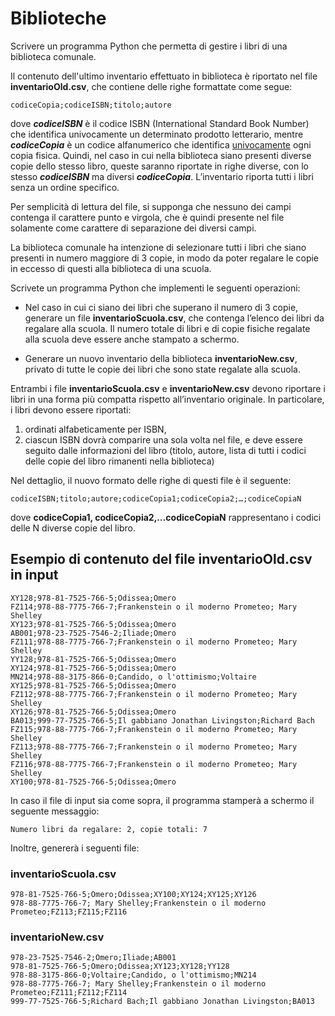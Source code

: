 # Biblioteche

Scrivere un programma Python che permetta di gestire i libri di una biblioteca comunale. 

Il contenuto dell'ultimo inventario effettuato in biblioteca è riportato nel file **inventarioOld.csv**, che contiene delle righe formattate come segue:

    codiceCopia;codiceISBN;titolo;autore

dove ***codiceISBN*** è il codice ISBN (International Standard Book Number) che identifica univocamente un determinato prodotto letterario, mentre ***codiceCopia*** è un codice alfanumerico che identifica <u>univocamente</u> ogni copia fisica. Quindi, nel caso in cui nella biblioteca siano presenti diverse copie dello stesso libro, queste saranno riportate in righe diverse, con lo stesso ***codiceISBN*** ma diversi ***codiceCopia***. L’inventario riporta tutti i libri senza un ordine specifico. 

Per semplicità di lettura del file, si supponga che nessuno dei campi contenga il carattere punto e virgola, che è quindi presente nel file solamente come carattere di separazione dei diversi campi.

La biblioteca comunale ha intenzione di selezionare tutti i libri che siano presenti in numero maggiore di 3 copie, in modo da poter regalare le copie in eccesso di questi alla biblioteca di una scuola. 

Scrivete un programma Python che implementi le seguenti operazioni:

- Nel caso in cui ci siano dei libri che superano il numero di 3 copie, generare un file **inventarioScuola.csv**, che contenga l’elenco dei libri da regalare alla scuola. Il numero totale di libri e di copie fisiche regalate alla scuola deve essere anche stampato a schermo.

- Generare un nuovo inventario della biblioteca **inventarioNew.csv**, privato di tutte le copie dei libri che sono state regalate alla scuola.

Entrambi i file **inventarioScuola.csv** e **inventarioNew.csv** devono riportare i libri in una forma più compatta rispetto all’inventario originale. In particolare, i libri devono essere riportati: 

1. ordinati alfabeticamente per ISBN, 
2. ciascun ISBN dovrà comparire una sola volta nel file, e deve essere seguito dalle informazioni del libro (titolo, autore, lista di tutti i codici delle copie del libro rimanenti nella biblioteca) 

Nel dettaglio, il nuovo formato delle righe di questi file è il seguente:

    codiceISBN;titolo;autore;codiceCopia1;codiceCopia2;…;codiceCopiaN

dove **codiceCopia1, codiceCopia2,…codiceCopiaN** rappresentano i codici delle N diverse copie del libro.


## Esempio di contenuto del file inventarioOld.csv in input

    XY128;978-81-7525-766-5;Odissea;Omero
    FZ114;978-88-7775-766-7;Frankenstein o il moderno Prometeo; Mary Shelley
    XY123;978-81-7525-766-5;Odissea;Omero
    AB001;978-23-7525-7546-2;Iliade;Omero
    FZ111;978-88-7775-766-7;Frankenstein o il moderno Prometeo; Mary Shelley
    YY128;978-81-7525-766-5;Odissea;Omero
    XY124;978-81-7525-766-5;Odissea;Omero
    MN214;978-88-3175-866-0;Candido, o l'ottimismo;Voltaire
    XY125;978-81-7525-766-5;Odissea;Omero
    FZ112;978-88-7775-766-7;Frankenstein o il moderno Prometeo; Mary Shelley
    XY126;978-81-7525-766-5;Odissea;Omero
    BA013;999-77-7525-766-5;Il gabbiano Jonathan Livingston;Richard Bach
    FZ115;978-88-7775-766-7;Frankenstein o il moderno Prometeo; Mary Shelley
    FZ113;978-88-7775-766-7;Frankenstein o il moderno Prometeo; Mary Shelley
    FZ116;978-88-7775-766-7;Frankenstein o il moderno Prometeo; Mary Shelley
    XY100;978-81-7525-766-5;Odissea;Omero

In caso il file di input sia come sopra, il programma stamperà a schermo il seguente messaggio:

    Numero libri da regalare: 2, copie totali: 7

Inoltre, genererà i seguenti file:

### inventarioScuola.csv

    978-81-7525-766-5;Omero;Odissea;XY100;XY124;XY125;XY126
    978-88-7775-766-7; Mary Shelley;Frankenstein o il moderno Prometeo;FZ113;FZ115;FZ116

### inventarioNew.csv

    978-23-7525-7546-2;Omero;Iliade;AB001
    978-81-7525-766-5;Omero;Odissea;XY123;XY128;YY128
    978-88-3175-866-0;Voltaire;Candido, o l'ottimismo;MN214
    978-88-7775-766-7; Mary Shelley;Frankenstein o il moderno Prometeo;FZ111;FZ112;FZ114
    999-77-7525-766-5;Richard Bach;Il gabbiano Jonathan Livingston;BA013